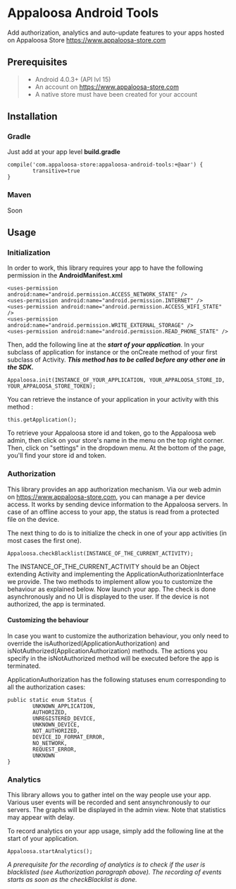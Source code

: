 # Appaloosa Android Tools

Add authorization, analytics and auto-update features to your apps hosted on Appaloosa Store https://www.appaloosa-store.com

## Prerequisites

> - Android 4.0.3+ (API lvl 15)
> - An account on https://www.appaloosa-store.com
> - A native store must have been created for your account

## Installation

### Gradle
Just add at your app level **build.gradle**
```
compile('com.appaloosa-store:appaloosa-android-tools:+@aar') {
        transitive=true
}
```

### Maven
Soon

## Usage

### Initialization
In order to work, this library requires your app to have the following permission in the **AndroidManifest.xml**

```
<uses-permission android:name="android.permission.ACCESS_NETWORK_STATE" />
<uses-permission android:name="android.permission.INTERNET" />
<uses-permission android:name="android.permission.ACCESS_WIFI_STATE" />
<uses-permission android:name="android.permission.WRITE_EXTERNAL_STORAGE" />
<uses-permission android:name="android.permission.READ_PHONE_STATE" />
```

Then, add the following line at the ***start of your application***. In your subclass of application for instance or the onCreate method of your first subclass of Activity. ***This method has to be called before any other one in the SDK.***
```
Appaloosa.init(INSTANCE_OF_YOUR_APPLICATION, YOUR_APPALOOSA_STORE_ID, YOUR_APPALOOSA_STORE_TOKEN);
```
You can retrieve the instance of your application in your activity with this method :
```
this.getApplication();
```
To retrieve your Appaloosa store id and token, go to the Appaloosa web admin, then click on your store's name in the menu on the top right corner. Then, click on "settings" in the dropdown menu. At the bottom of the page, you'll find your store id and token.


### Authorization
This library provides an app authorization mechanism. Via our web admin on https://www.appaloosa-store.com, you can manage a per device access. It works by sending device information to the Appaloosa servers. In case of an offline access to your app, the status is read from a protected file on the device.

The next thing to do is to initialize the check in one of your app activities (in most cases the first one).

```
Appaloosa.checkBlacklist(INSTANCE_OF_THE_CURRENT_ACTIVITY);
```

The INSTANCE_OF_THE_CURRENT_ACTIVITY should be an Object extending Activity and implementing the ApplicationAuthorizationInterface we provide. The two methods to implement allow you to customize the behaviour as explained below.
Now launch your app. The check is done asynchronously and no UI is displayed to the user. If the device is not authorized, the app is terminated.

#### Customizing the behaviour
In case you want to customize the authorization behaviour, you only need to override the isAuthorized(ApplicationAuthorization) and isNotAuthorized(ApplicationAuthorization) methods.
The actions you specify in the isNotAuthorized method will be executed before the app is terminated.

ApplicationAuthorization has the following statuses enum corresponding to all the authorization cases: 
```
public static enum Status {
        UNKNOWN_APPLICATION,
        AUTHORIZED,
        UNREGISTERED_DEVICE,
        UNKNOWN_DEVICE,
        NOT_AUTHORIZED,
        DEVICE_ID_FORMAT_ERROR,
        NO_NETWORK,
        REQUEST_ERROR,
        UNKNOWN
}    
```

### Analytics

This library allows you to gather intel on the way people use your app. Various user events will be recorded and sent ansynchronously to our servers. The graphs will be displayed in the admin view. Note that statistics may appear with delay. 

To record analytics on your app usage, simply add the following line at the start of your application.
```
Appaloosa.startAnalytics();
```
*A prerequisite for the recording of analytics is to check if the user is blacklisted (see Authorization paragraph above). The recording of events starts as soon as the checkBlacklist is done.*